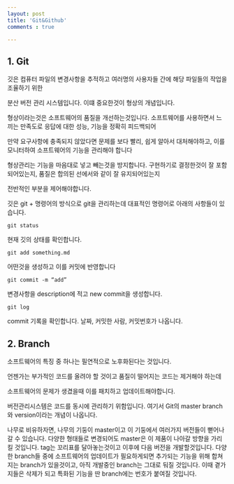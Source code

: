 ```yaml
---
layout: post
title: 'Git&Github'
comments : true

---
```

## 1. Git
깃은 컴퓨터 파일의 변경사항을 추적하고 여러명의 사용자들 간에 해당 파일들의 작업을 조율하기 위한

분산 버전 관리 시스템입니다. 이떄 중요한것이 형상의 개념입니다.

형상이라는것은 소프트웨어의 품질을 개선하는것입니다.  소프트웨어를 사용하면서 느끼는 만족도로 응답에 대한 성능, 기능을 정확히 피드백되어 

만약 요구사항에 충족되지 않았다면  문제를 보다 빨리, 쉽게 알아서 대처해야하고, 이를 모니터하여 소프트웨어의 기능을 관리해야 합니다

형상관리는 기능을 마음대로 넣고 빼는것을 방지합니다. 구현하기로 결정한것이 잘 포함되어있는지, 품질은 합의된 선에서와 같이 잘 유지되어있는지

전반적인 부분을 제어해야합니다.

깃은 git + 명령어의 방식으로 git을 관리하는데 대표적인 명령어로 아래의 사항들이 있습니다.


`git status`

현재 깃의 상태를 확인합니다.

`git add something.md`

어떤것을 생성하고 이를 커밋에 반영합니다

`git commit -m “add”`

변경사항을 description에 적고 new commit을 생성합니다.

`git log`

commit 기록을 확인합니다. 날짜, 커밋한 사람, 커밋번호가 나옵니다.

## 2. Branch

소프트웨어의 특징 중 하나는 필연적으로 노후화된다는 것입니다.

언젠가는 부가적인 코드를 올려야 할 것이고 품질이 떨어지는 코드는 제거해야 하는데

소프트웨어의 문제가 생겼을때 이를 패치하고 업데이트해야합니다.

버전관리시스템은 코드를 동시에 관리하기 위함입니다. 여기서 Git의 master branch 와 version이라는 개념이 나옵니다.

나무로 비유하자면, 나무의 기둥이 master이고 이 기둥에서 여러가지 버전들이 뻗어나갈 수 있습니다. 다양한 형태들로 변경되어도 master은 이 제품이 나아갈 방향을 가리킬 것입니다.
tag는 꼬리표를 달아놓는것이고 이후에 다음 버전을 개발할것입니다. 
다양한 branch들 중에 소프트웨어의 업데이트가 필요하게되면 추가되는 기능을 위해 합쳐지는 branch가 있을것이고, 아직 개발중인 branch는 그대로 둬질 것입니다. 이때 곁가지들은 삭제가 되고 특화된 기능을 딴 branch에는 번호가 붙여질 것입니다.
